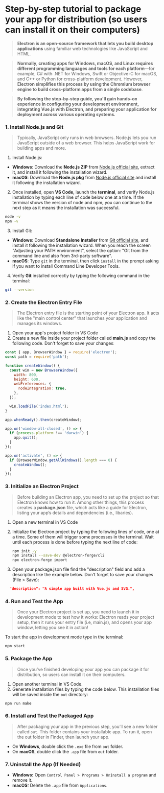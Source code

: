 
# Step-by-step tutorial to package your app for distribution (so users can install it on their computers)




> **Electron is an open-source framework that lets you build desktop applications** using familiar web technologies like JavaScript and HTML.

> **Normally, creating apps for Windows, macOS, and Linux requires different programming languages and tools for each platform**—for example, C# with .NET for Windows, Swift or Objective-C for macOS, and C++ or Python for cross-platform development. However, **Electron simplifies this process by using the Chromium browser engine to build cross-platform apps from a single codebase**.

> **By following the step-by-step guide, you'll gain hands-on experience in configuring your development environment, integrating Vue.js with Electron, and preparing your application for deployment across various operating systems.**


### 1. **Install Node.js and Git**

> Typically, JavaScript only runs in web browsers. Node.js lets you run JavaScript outside of a web browser. This helps JavaScript work for building apps and more.

1. Install Node.js:
- **Windows**: Download the **Node.js ZIP** from [Node.js official site](https://nodejs.org/en/download), extract it, and install it following the installation wizard.
- **macOS**: Download the **Node.js pkg** from [Node.js official site](https://nodejs.org/en/download) and install it following the installation wizard.
 

2. Once installed, open **VS Code**, launch the **terminal**, and verify Node.js installation by typing each line of code below one at a time. If the terminal shows the version of node and npm, you can continue to the next step as it means the installation was successful.

```bash
node -v
npm -v
```
3. Install Git:
- **Windows**: Download **Standalone Installer** from [Git official site](https://git-scm.com/downloads/win), and install it following the installation wizard. When you reach the screen "Adjusting your PATH environment", select the option: "Git from the command line and also from 3rd-party software".
- **macOS**: Type `git` in the terminal, then click `install` in the prompt asking if you want to install Command Line Developer Tools.

4. Verify **Git** installed correctly by typing the following command in the terminal:

```bash
git --version
```


### 2. **Create the Electron Entry File**

> The Electron entry file is the starting point of your Electron app. It acts like the "main control center" that launches your application and manages its windows.

1. Open your app's project folder in VS Code
2. Create a new file inside your project folder called **main.js** and copy the following code. Don't forget to save your changes:

```js
const { app, BrowserWindow } = require('electron');
const path = require('path');

function createWindow() {
  const win = new BrowserWindow({
    width: 800,
    height: 600,
    webPreferences: {
      nodeIntegration: true,
    },
  });

  win.loadFile('index.html');
}

app.whenReady().then(createWindow);

app.on('window-all-closed', () => {
  if (process.platform !== 'darwin') {
    app.quit();
  }
});

app.on('activate', () => {
  if (BrowserWindow.getAllWindows().length === 0) {
    createWindow();
  }
});
```

### 3. **Initialize an Electron Project**

> Before building an Electron app, you need to set up the project so that Electron knows how to run it. Among other things, this process creates a **package.json** file, which acts like a guide for Electron, listing your app’s details and dependencies (i.e., libaries).


1. Open a new terminal in VS Code
   
2. Initialize the Electron project by typing the following lines of code, one at a time. Some of them will trigger some processes in the terminal. Wait until each process is done before typing the next line of code:
   
   ```bash
   npm init -y
   npm install --save-dev @electron-forge/cli
   npx electron-forge import
   ```
3. Open your package.json file find the "description" field and add a description like the example below. Don't forget to save your changes (File > Save):
   
```json
  "description": "A simple app built with Vue.js and SVG.",
```


### 4. **Run and Test the App**

> Once your Electron project is set up, you need to launch it in development mode to test how it works: Electron reads your project setup, then it runs your entry file (i.e, main.js), and opens your app window, letting you see it in action!

To start the app in development mode type in the terminal:
```bash
npm start
```

### 5. **Package the App**

> Once you’ve finished developing your app you can package it for distribution, so users can install it on their computers.

1. Open another terminal in VS Code.
2. Generate installation files by typing the code below. This installation files will be saved inside the `out` directory:

```bash
npm run make
```

### 6. **Install and Test the Packaged App**

> After packaging your app in the previous step, you'll see a new folder called `out`. This folder contains your installable app. To run it, open the out folder in Finder, then launch your app.

- On **Windows**, double click the `.exe` file from `out` folder.
- On **macOS**, double click the `.app` file from `out` folder.

### 7. **Uninstall the App (If Needed)**

- **Windows:** Open `Control Panel > Programs > Uninstall a program` and remove it.
- **macOS:** Delete the `.app` file from `Applications`.

